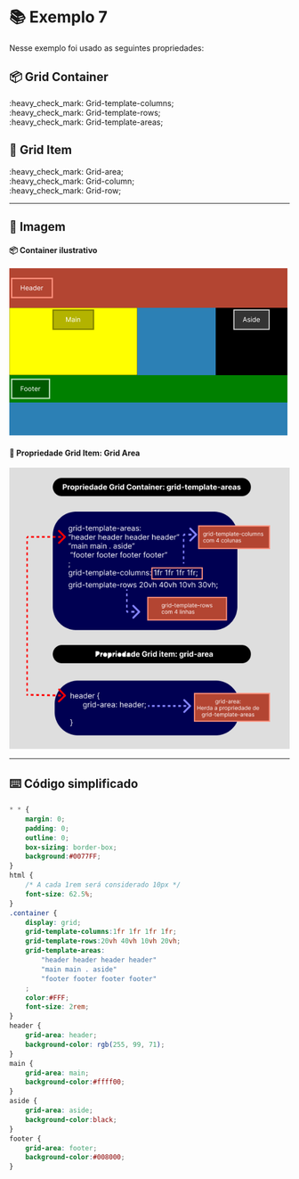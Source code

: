# :books: Exemplo 7

<p>Nesse exemplo foi usado as seguintes propriedades:</p>

## :package: Grid Container
<p>    
    :heavy_check_mark: Grid-template-columns;<br>
    :heavy_check_mark: Grid-template-rows;<br>                 
    :heavy_check_mark: Grid-template-areas;<br>          
</p>

## :pencil: Grid Item

<p>     
    :heavy_check_mark: Grid-area;<br>                 
    :heavy_check_mark: Grid-column;<br>    
    :heavy_check_mark: Grid-row;<br>    
</p>

---

## :art: Imagem 

#### :package: Container ilustrativo

<img alt="container" src="./../img/img-ex-7.png">

#### :pencil: Propriedade Grid Item: Grid Area

<img alt="container" src="./../img/img-ex-7.1.png">


---

## :keyboard: Código simplificado

```css
* * {
    margin: 0;
    padding: 0;
    outline: 0;
    box-sizing: border-box;
    background:#0077FF;    
}
html {
    /* A cada 1rem será considerado 10px */
    font-size: 62.5%;
}
.container {
    display: grid;  
    grid-template-columns:1fr 1fr 1fr 1fr;
    grid-template-rows:20vh 40vh 10vh 20vh;   
    grid-template-areas: 
        "header header header header"
        "main main . aside"       
        "footer footer footer footer"
    ;                              
    color:#FFF;
    font-size: 2rem;
}
header {
    grid-area: header;
    background-color: rgb(255, 99, 71);          
}
main {        
    grid-area: main;
    background-color:#ffff00;    
}
aside {     
    grid-area: aside;     
    background-color:black;    
}
footer {    
    grid-area: footer; 
    background-color:#008000;
}

    
```